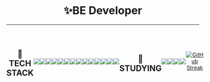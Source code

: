 





<div align="center">

 # ✨BE Developer
 ***
<div style="display:flex; flex-direction:row; align-items:center; justify-items:center">

 ## <p font-size="40px"><b>🥇 TECH STACK</b></p>

 <img src="https://img.shields.io/badge/Java-000000?style=for-the-badge&logo=java&logoColor=white"/>
 <img src="https://img.shields.io/badge/Spring-379B23?style=for-the-badge&logo=spring&logoColor=white"/> 
 <img src="https://img.shields.io/badge/SpringBoot-17BF7C?style=for-the-badge&logo=springboot&logoColor=white"/> 
 <img src="https://img.shields.io/badge/Firebase-DD2C00?style=for-the-badge&logo=firebase&logoColor=white"/>
 <img src="https://img.shields.io/badge/Linux-FCC624?style=for-the-badge&logo=linux&logoColor=white"/>

 ### <p font-size="10px"><b></b></p>
 
 <img src="https://img.shields.io/badge/MySQL-135479?style=for-the-badge&logo=mysql&logoColor=white"/>
 <img src="https://img.shields.io/badge/PostgreSQL-4169E1?style=for-the-badge&logo=postgresql&logoColor=white"/>
 <img src="https://img.shields.io/badge/Redis-FF4438?style=for-the-badge&logo=redis&logoColor=white"/>
 <img src="https://img.shields.io/badge/Docker-2496ED?style=for-the-badge&logo=docker&logoColor=white"/> 
 <img src="https://img.shields.io/badge/Actions-2088FF?style=for-the-badge&logo=githubactions&logoColor=white"/>
 
 ### <p font-size="10px"><b></b></p>

 <img src="https://img.shields.io/badge/Jira-0052CC?style=for-the-badge&logo=jira&logoColor=white"/>
 <img src="https://img.shields.io/badge/Slack-4A154B?style=for-the-badge&logo=slack&logoColor=white"/> 
 <img src="https://img.shields.io/badge/Github-151414?style=for-the-badge&logo=github&logoColor=white"/>
 <img src="https://img.shields.io/badge/Bitbucket-0052CC?style=for-the-badge&logo=bitbucket&logoColor=white"/>
 
 
 

 ### <p font-size="10px"><b></b></p>


## <p font-size="10px"><b>🥉 STUDYING </b></p>

<img src="https://img.shields.io/badge/Kubernetes-326CE5?style=for-the-badge&logo=kubernetes&logoColor=white"/>
<img src="https://img.shields.io/badge/Django-092E20?style=for-the-badge&logo=django&logoColor=white"/>
<img src="https://img.shields.io/badge/Kotlin-7F52FF?style=for-the-badge&logo=kotlin&logoColor=white"/>
<img src="https://img.shields.io/badge/Python-3776AB?style=for-the-badge&logo=python&logoColor=white"/>



### <p font-size="10px"><b></b></p>

 [![GitHub Streak](https://streak-stats.demolab.com?user=juhoon212&theme=github-dark-dimmed&hide_border=true&border_radius=30&locale=ko)](https://git.io/streak-stats)
 
 
</div>



